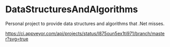 # DataStructuresAndAlgorithms
Personal project to provide data structures and algorithms that .Net misses.

https://ci.appveyor.com/api/projects/status/l875oun5ex1ti971/branch/master?svg=true

